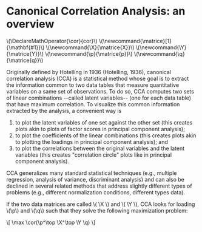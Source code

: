 # Canonical Correlation Analysis: an overview

\\(\DeclareMathOperator{\cor}{cor}\\)
\\(\newcommand{\matrice}[1]{\mathbf{#1}}\\)
\\(\newcommand{\X}{\matrice{X}}\\)
\\(\newcommand{\Y}{\matrice{Y}}\\)
\\(\newcommand{\p}{\matrice{p}}\\)
\\(\newcommand{\q}{\matrice{q}}\\)

Originally defined by Hotelling in 1936 (Hotelling, 1936),
canonical correlation analysis (CCA)
is a statistical method whose goal is to extract the
information common to two data tables that measure quantitative
variables on a same set of observations.
To do so, CCA computes two sets of linear combinations --called latent variables--
(one for each data table) that have maximum correlation.
To visualize this common information 
extracted by the analysis, 
a convenient way
is 
1. to plot the latent variables of one set against the other set
(this creates plots akin to plots of factor scores in principal component analysis);
2. to plot the coefficients of the linear combinations 
(this creates plots akin to  plotting the loadings in principal component analysis); and
3. to plot the correlations between the original variables and the latent variables (this creates "correlation circle" plots like in principal component analysis).

CCA generalizes many standard statistical techniques 
(e.g., multiple regression, analysis of variance, discriminant analysis)
and can also be declined in several related methods
that address
slightly different types of problems 
(e.g., different normalization conditions, different types data).

If the two data matrices are called \\( \X \\) and \\( \Y \\), CCA looks for loading \\(\p\\) and \\(\q\\) such that they solve the following maximization problem:

\\[
  \max \cor(\p^\top \X^\top \Y \q)
\\]


